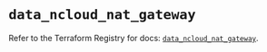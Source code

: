 # `data_ncloud_nat_gateway`

Refer to the Terraform Registry for docs: [`data_ncloud_nat_gateway`](https://registry.terraform.io/providers/navercloudplatform/ncloud/4.0.4/docs/data-sources/nat_gateway).
